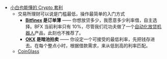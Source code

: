 - [小白也能懂的 Crypto 套利](https://taresky.com/crypto-arbitrage)
	- 交易所理财可以说是门槛最低，操作最简单的入门方式
		- **[Bitfinex](https://www.bitfinex.com/sign-up?refcode=Bj5Ps6Rd6) 是订单薄** —— 你想放贷多少，我愿意多少利率借，自主选择。BFX 当前利率只有 10%，尽管我们花功夫做了一个[自动化放贷机器人](https://lending.cat/)产品，此刻也不推荐了。
		- **[OKX](https://www.ouxyi.supply/join/TAOLIX) 是暗池拍卖** —— 你设定一个可接受的最低利率，先把钱存进去。在每个整点小时，根据借款需求，来从低到高的利率匹配。
	- [CoinGlass](https://www.coinglass.com/zh/FundingRate)